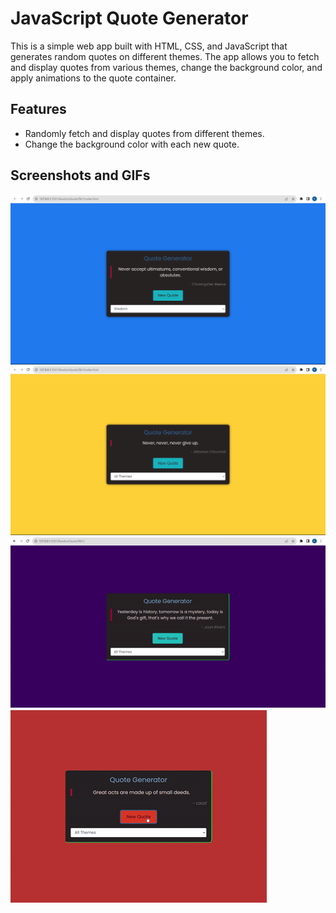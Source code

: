 # JavaScript Quote Generator

This is a simple web app built with HTML, CSS, and JavaScript that generates random quotes on different themes. The app allows you to fetch and display quotes from various themes, change the background color, and apply animations to the quote container.

## Features

- Randomly fetch and display quotes from different themes.
- Change the background color with each new quote.


## Screenshots and GIFs

![Screenshot 1](screenshots/screenshot1.png)
![Screenshot 2](screenshots/screenshot2.png)
![Gif 1](screenshots/gif1.gif)
![Gif 2](screenshots/gif2.gif)


